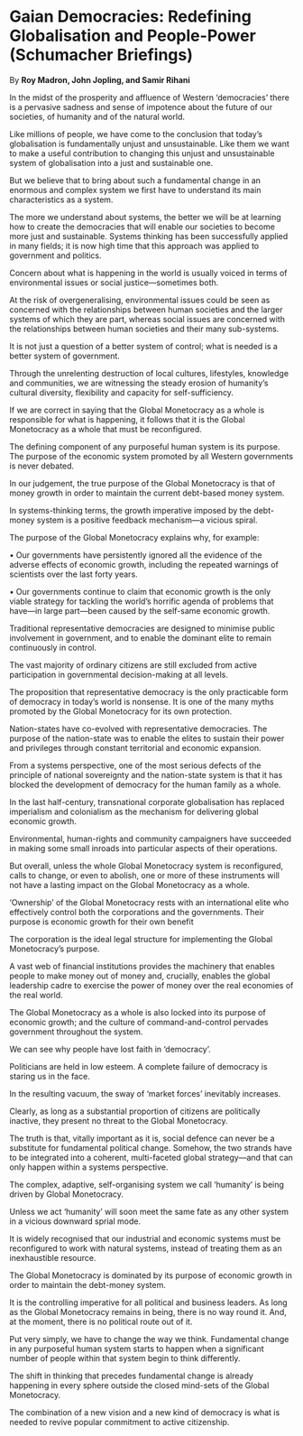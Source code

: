 Gaian Democracies: Redefining Globalisation and People-Power (Schumacher Briefings)
===================================================================================

By **Roy Madron, John Jopling, and Samir Rihani**

In the midst of the prosperity and affluence of Western ‘democracies’ there is a
pervasive sadness and sense of impotence about the future of our societies, of
humanity and of the natural world.

Like millions of people, we have come to the conclusion that today’s
globalisation is fundamentally unjust and unsustainable. Like them we want to
make a useful contribution to changing this unjust and unsustainable system of
globalisation into a just and sustainable one.

But we believe that to bring about such a fundamental change in an enormous and
complex system we first have to understand its main characteristics as a system.

The more we understand about systems, the better we will be at learning how to
create the democracies that will enable our societies to become more just and
sustainable. Systems thinking has been successfully applied in many fields; it
is now high time that this approach was applied to government and politics.

Concern about what is happening in the world is usually voiced in terms of
environmental issues or social justice—sometimes both.

At the risk of overgeneralising, environmental issues could be seen as concerned
with the relationships between human societies and the larger systems of which
they are part, whereas social issues are concerned with the relationships
between human societies and their many sub-systems.

It is not just a question of a better system of control; what is needed is a
better system of government.

Through the unrelenting destruction of local cultures, lifestyles, knowledge and
communities, we are witnessing the steady erosion of humanity’s cultural
diversity, flexibility and capacity for self-sufficiency.

If we are correct in saying that the Global Monetocracy as a whole is
responsible for what is happening, it follows that it is the Global Monetocracy
as a whole that must be reconfigured.

The defining component of any purposeful human system is its purpose. The
purpose of the economic system promoted by all Western governments is never
debated.

In our judgement, the true purpose of the Global Monetocracy is that of money
growth in order to maintain the current debt-based money system.

In systems-thinking terms, the growth imperative imposed by the debt-money
system is a positive feedback mechanism—a vicious spiral.

The purpose of the Global Monetocracy explains why, for example:

• Our governments have persistently ignored all the evidence of the adverse
effects of economic growth, including the repeated warnings of scientists over
the last forty years.

• Our governments continue to claim that economic growth is the only viable
strategy for tackling the world’s horrific agenda of problems that have—in large
part—been caused by the self-same economic growth.

Traditional representative democracies are designed to minimise public
involvement in government, and to enable the dominant elite to remain
continuously in control.

The vast majority of ordinary citizens are still excluded from active
participation in governmental decision-making at all levels.

The proposition that representative democracy is the only practicable form of
democracy in today’s world is nonsense. It is one of the many myths promoted by
the Global Monetocracy for its own protection.

Nation-states have co-evolved with representative democracies. The purpose of
the nation-state was to enable the elites to sustain their power and privileges
through constant territorial and economic expansion.

From a systems perspective, one of the most serious defects of the principle of
national sovereignty and the nation-state system is that it has blocked the
development of democracy for the human family as a whole.

In the last half-century, transnational corporate globalisation has replaced
imperialism and colonialism as the mechanism for delivering global economic
growth.

Environmental, human-rights and community campaigners have succeeded in making
some small inroads into particular aspects of their operations.

But overall, unless the whole Global Monetocracy system is reconfigured, calls
to change, or even to abolish, one or more of these instruments will not have a
lasting impact on the Global Monetocracy as a whole.

‘Ownership’ of the Global Monetocracy rests with an international elite who
effectively control both the corporations and the governments. Their purpose is
economic growth for their own benefit

The corporation is the ideal legal structure for implementing the Global
Monetocracy’s purpose.

A vast web of financial institutions provides the machinery that enables people
to make money out of money and, crucially, enables the global leadership cadre
to exercise the power of money over the real economies of the real world.

The Global Monetocracy as a whole is also locked into its purpose of economic
growth; and the culture of command-and-control pervades government throughout
the system.

We can see why people have lost faith in ‘democracy’.

Politicians are held in low esteem. A complete failure of democracy is staring
us in the face.

In the resulting vacuum, the sway of ‘market forces’ inevitably increases.

Clearly, as long as a substantial proportion of citizens are politically
inactive, they present no threat to the Global Monetocracy.

The truth is that, vitally important as it is, social defence can never be a
substitute for fundamental political change. Somehow, the two strands have to be
integrated into a coherent, multi-faceted global strategy—and that can only
happen within a systems perspective.

The complex, adaptive, self-organising system we call ‘humanity’ is being driven
by Global Monetocracy.

Unless we act ‘humanity’ will soon meet the same fate as any other system in a
vicious downward sprial mode.

It is widely recognised that our industrial and economic systems must be
reconfigured to work with natural systems, instead of treating them as an
inexhaustible resource.

The Global Monetocracy is dominated by its purpose of economic growth in order
to maintain the debt-money system.

It is the controlling imperative for all political and business leaders. As long
as the Global Monetocracy remains in being, there is no way round it. And, at
the moment, there is no political route out of it.

Put very simply, we have to change the way we think. Fundamental change in any
purposeful human system starts to happen when a significant number of people
within that system begin to think differently.

The shift in thinking that precedes fundamental change is already happening in
every sphere outside the closed mind-sets of the Global Monetocracy.

The combination of a new vision and a new kind of democracy is what is needed to
revive popular commitment to active citizenship.

